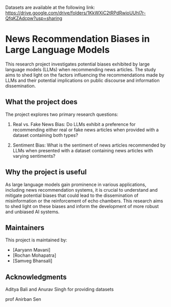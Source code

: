 Datasets are available at the following link:
https://drive.google.com/drive/folders/1KkWXiC2tRPdRwioUUhI7r-QfqKZAdcpw?usp=sharing

# News Recommendation Biases in Large Language Models

This research project investigates potential biases exhibited by large language models (LLMs) when recommending news articles. The study aims to shed light on the factors influencing the recommendations made by LLMs and their potential implications on public discourse and information dissemination.

## What the project does

The project explores two primary research questions:

1. Real vs. Fake News Bias: Do LLMs exhibit a preference for recommending either real or fake news articles when provided with a dataset containing both types?

2. Sentiment Bias: What is the sentiment of news articles recommended by LLMs when presented with a dataset containing news articles with varying sentiments?

## Why the project is useful

As large language models gain prominence in various applications, including news recommendation systems, it is crucial to understand and mitigate potential biases that could lead to the dissemination of misinformation or the reinforcement of echo chambers. This research aims to shed light on these biases and inform the development of more robust and unbiased AI systems.



## Maintainers

This project is maintained by:

- [Aaryann Mavani]
- [Rochan Mohapatra]
- [Samveg Bhansali]

## Acknowledgments
Aditya Bali and Anurav Singh for providing datasets 

prof Anirban Sen
